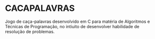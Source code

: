 # CACAPALAVRAS

Jogo de caça-palavras desenvolvido em C para matéria de Algoritmos e Técnicas de Programação, no intiuito de desenvolver habilidade de resolução de problemas.
